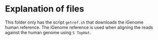 Explanation of files
====================

This folder only has the script `getref.sh` that downloads the iGenome human reference. The iGenome reference is used when aligning the reads against the human genome using `S TopHat`.
